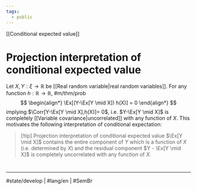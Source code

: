 ```yaml
---
tags:
  - public
---
```

[[Conditional expected value]]
# Projection interpretation of conditional expected value

Let $X, Y : \xi \to \mathbb{R}$ be [[Real random variable|real random variables]].
For any function $h : \mathbb{R} \to \mathbb{R}$, #m/thm/prob 
$$
\begin{align*}
\Ex[(Y-\Ex[Y \mid X]) h(X)] = 0
\end{align*}
$$
implying $\Corr[Y-\Ex[Y \mid X],h(X)]= 0$,
i.e. $Y-\Ex[Y \mid X]$ is completely [[Variable covariance|uncorrelated]] with any function of $X$.
This motivates the following interpretation of conditional expectation:

> [!tip] Projection interpretation of conditional expected value
> $\Ex[Y \mid X]$ contains the entire component of $Y$ which is a function of $X$
> (i.e. determined by $X$)
> and the residual component $Y - \Ex[Y \mid X]$ is completely uncorrelated with any function of $X$.


#
---
#state/develop | #lang/en | #SemBr
